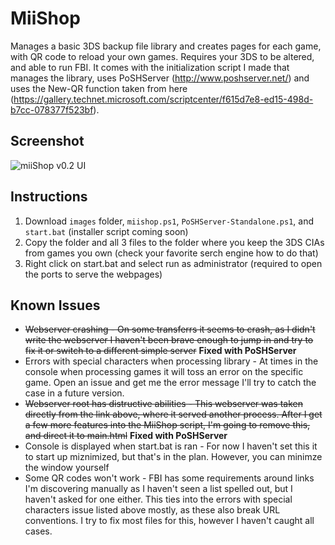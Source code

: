 # MiiShop
Manages a basic 3DS backup file library and creates pages for each game, with QR code to reload your own games. Requires your 3DS to be altered, and able to run FBI.  It comes with the initialization script I made that manages the library, uses PoSHServer (http://www.poshserver.net/) and uses the New-QR function taken from here (https://gallery.technet.microsoft.com/scriptcenter/f615d7e8-ed15-498d-b7cc-078377f523bf). 


## Screenshot
![miiShop v0.2 UI](https://imgur.com/64eoQnD)


## Instructions
1. Download `images` folder, `miishop.ps1`, `PoSHServer-Standalone.ps1`, and `start.bat` (installer script coming soon)
2. Copy the folder and all 3 files to the folder where you keep the 3DS CIAs from games you own (check your favorite serch engine how to do that)
3. Right click on start.bat and select run as administrator (required to open the ports to serve the webpages)

## Known Issues
+ ~~Webserver crashing - On some transferrs it seems to crash, as I didn't write the webserver I haven't been brave enough to jump in and try to fix it or switch to a different simple server~~ **Fixed with PoSHServer**
+ Errors with special characters when processing library - At times in the console when processing games it will toss an error on the specific game.  Open an issue and get me the error message I'll try to catch the case in a future version.
+ ~~Webserver root has distructive abilities - This webserver was taken directly from the link above, where it served another process.  After I get a few more features into the MiiShop script, I'm going to remove this, and direct it to main.html~~ **Fixed with PoSHServer**
+ Console is displayed when start.bat is ran - For now I haven't set this it to start up miznimized, but that's in the plan.  However, you can minimze the window yourself
+ Some QR codes won't work - FBI has some requirements around links I'm discovering manually as I haven't seen a list spelled out, but I haven't asked for one either.  This ties into the errors with special characters issue listed above mostly, as these also break URL conventions.  I try to fix most files for this, however I haven't caught all cases.
